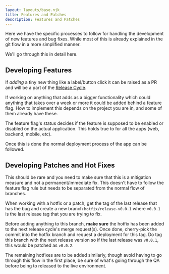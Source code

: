 ```yaml
---
layout: layouts/base.njk
title: Features and Patches
description: Features and Patches
---
```


Here we have the specific processes to follow for handling the development of new features and bug fixes. While most of this is already explained in the git flow in a more simplified manner.

We'll go through this in detail here.

## Developing Features

If _adding_ a tiny new thing like a label/button click it can be raised as a PR and will be a part of the [Release Cycle](/notes/release-cycles).

If working on anything that adds as a bigger functionality which could anything that takes over a week or more it could be added behind a feature flag. How to implement this depends on the project you are in, and some of them already have these.

The feature flag's status decides if the feature is supposed to be enabled or disabled on the actual application. This holds true to
for all the apps (web, backend, mobile, etc).

Once this is done the normal deployment process of the app can be followed.

## Developing Patches and Hot Fixes

This should be rare and you need to make sure that this is a mitigation measure and not a permanent/immediate fix. This doesn't have to follow the feature flag rule but needs to be separated from the normal flow of branches.

When working with a hotfix or a patch, get the tag of the last release that has the bug and create a new branch `hotfix/release-v0.0.1` where `v0.0.1` is the last release tag that you are trying to fix.

Before adding anything to this branch, **make sure** the hotfix has been added to the next release cycle's merge request(s). Once done, cherry-pick the commit into the hotfix branch and request a deployment for this tag. Do tag this branch with the next release version so if the last release was `v0.0.1`, this would be patched as `v0.0.2`.

The remaining hotfixes are to be added similarly, though avoid having to go through this flow in the first place, be sure of what's going through the QA before being to released to the live environment.
